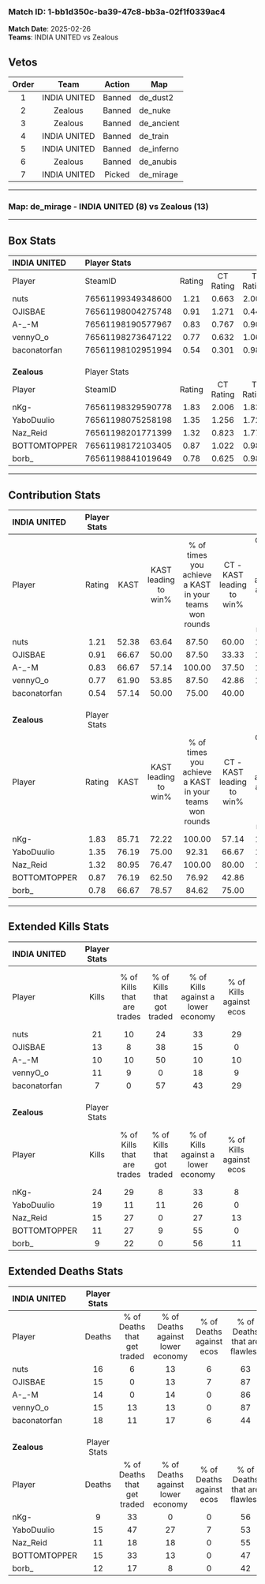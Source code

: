 ### Match ID: 1-bb1d350c-ba39-47c8-bb3a-02f1f0339ac4  
**Match Date**: 2025-02-26  
**Teams**: INDIA UNITED vs Zealous  

## Vetos  

| Order | Team | Action | Map |
| :---: | :--: | :----: | --- |
| 1 | INDIA UNITED | Banned | de_dust2 |
| 2 | Zealous | Banned | de_nuke |
| 3 | Zealous | Banned | de_ancient |
| 4 | INDIA UNITED | Banned | de_train |
| 5 | INDIA UNITED | Banned | de_inferno |
| 6 | Zealous | Banned | de_anubis |
| 7 | INDIA UNITED | Picked | de_mirage |

---  

### **Map**: de_mirage - INDIA UNITED (8) vs Zealous (13)  
---  

## Box Stats  

| **INDIA UNITED** | Player Stats      |        |           |          |       |       |       |         |        |      |     |
| :- | :- | :-: | :-: | :-: | :-: | :-: | :-: | :-: | :-: | :-: | :-: |
| Player           | SteamID           | Rating | CT Rating | T Rating | KAST  |  ADR  | Kills | Assists | Deaths | K/D  | HS% |
| nuts             | 76561199349348600 |  1.21  |   0.663   |  2.007   | 52.38 | 95.8  |  21   |    1    |   16   | 1.31 | 38  |
| OJISBAE          | 76561198004275748 |  0.91  |   1.271   |  0.441   | 66.67 | 61.1  |  13   |    3    |   15   | 0.87 | 46  |
| A-_-M            | 76561198190577967 |  0.83  |   0.767   |  0.907   | 66.67 | 60.7  |  10   |    6    |   14   | 0.71 | 70  |
| vennyO_o         | 76561198273647122 |  0.77  |   0.632   |  1.064   | 61.90 | 55.1  |  11   |    1    |   15   | 0.73 | 45  |
| baconatorfan     | 76561198102951994 |  0.54  |   0.301   |  0.986   | 57.14 | 64.6  |   7   |    5    |   18   | 0.39 | 42  |
|                  |                   |        |           |          |       |       |       |         |        |      |     |
|                  |                   |        |           |          |       |       |       |         |        |      |     |
|                  |                   |        |           |          |       |       |       |         |        |      |     |
| **Zealous**      | Player Stats      |        |           |          |       |       |       |         |        |      |     |
| Player           | SteamID           | Rating | CT Rating | T Rating | KAST  |  ADR  | Kills | Assists | Deaths | K/D  | HS% |
| nKg-             | 76561198329590778 |  1.83  |   2.006   |  1.837   | 85.71 | 116.3 |  24   |    3    |   9    | 2.67 | 58  |
| YaboDuulio       | 76561198075258198 |  1.35  |   1.256   |  1.724   | 76.19 | 94.8  |  19   |    5    |   15   | 1.27 | 63  |
| Naz_Reid         | 76561198201771399 |  1.32  |   0.823   |  1.776   | 80.95 | 90.1  |  15   |    8    |   11   | 1.36 | 66  |
| BOTTOMTOPPER     | 76561198172103405 |  0.87  |   1.022   |  0.981   | 76.19 | 52.1  |  11   |    3    |   15   | 0.73 | 63  |
| borb_            | 76561198841019649 |  0.78  |   0.625   |  0.981   | 66.67 | 45.2  |   9   |    4    |   12   | 0.75 | 55  |
---  

## Contribution Stats  

| **INDIA UNITED** | Player Stats |       |                      |                                                        |                           |                                                             |                          |                                                            |
| :- | :-: | :-: | :-: | :-: | :-: | :-: | :-: | :-: |
| Player           |    Rating    | KAST  | KAST leading to win% | % of times you achieve a KAST in your teams won rounds | CT - KAST leading to win% | CT - % of times you achieve a KAST in your teams won rounds | T - KAST leading to win% | T - % of times you achieve a KAST in your teams won rounds |
| nuts             |     1.21     | 52.38 |        63.64         |                         87.50                          |           60.00           |                           100.00                            |          66.67           |                           80.00                            |
| OJISBAE          |     0.91     | 66.67 |        50.00         |                         87.50                          |           33.33           |                           100.00                            |          80.00           |                           80.00                            |
| A-_-M            |     0.83     | 66.67 |        57.14         |                         100.00                         |           37.50           |                           100.00                            |          83.33           |                           100.00                           |
| vennyO_o         |     0.77     | 61.90 |        53.85         |                         87.50                          |           42.86           |                           100.00                            |          66.67           |                           80.00                            |
| baconatorfan     |     0.54     | 57.14 |        50.00         |                         75.00                          |           40.00           |                            66.67                            |          57.14           |                           80.00                            |
|                  |              |       |                      |                                                        |                           |                                                             |                          |                                                            |
|                  |              |       |                      |                                                        |                           |                                                             |                          |                                                            |
|                  |              |       |                      |                                                        |                           |                                                             |                          |                                                            |
| **Zealous**      | Player Stats |       |                      |                                                        |                           |                                                             |                          |                                                            |
| Player           |    Rating    | KAST  | KAST leading to win% | % of times you achieve a KAST in your teams won rounds | CT - KAST leading to win% | CT - % of times you achieve a KAST in your teams won rounds | T - KAST leading to win% | T - % of times you achieve a KAST in your teams won rounds |
| nKg-             |     1.83     | 85.71 |        72.22         |                         100.00                         |           57.14           |                           100.00                            |          81.82           |                           100.00                           |
| YaboDuulio       |     1.35     | 76.19 |        75.00         |                         92.31                          |           66.67           |                           100.00                            |          80.00           |                           88.89                            |
| Naz_Reid         |     1.32     | 80.95 |        76.47         |                         100.00                         |           80.00           |                           100.00                            |          75.00           |                           100.00                           |
| BOTTOMTOPPER     |     0.87     | 76.19 |        62.50         |                         76.92                          |           42.86           |                            75.00                            |          77.78           |                           77.78                            |
| borb_            |     0.78     | 66.67 |        78.57         |                         84.62                          |           75.00           |                            75.00                            |          80.00           |                           88.89                            |
---  

## Extended Kills Stats  

| **INDIA UNITED** | Player Stats |                            |                            |                                    |                         |                              |                                 |                                       |                    |           |
| :- | :-: | :-: | :-: | :-: | :-: | :-: | :-: | :-: | :-: | :-: |
| Player           |    Kills     | % of Kills that are trades | % of Kills that got traded | % of Kills against a lower economy | % of Kills against ecos | % of Kills that are flawless | % of Kills that are close duels | % of Kills that are assisted by flash | Pistol Round Kills | AWP Kills |
| nuts             |      21      |             10             |             24             |                 33                 |           29            |              62              |                5                |                   0                   |         2          |     0     |
| OJISBAE          |      13      |             8              |             38             |                 15                 |            0            |              46              |               15                |                   0                   |         1          |     5     |
| A-_-M            |      10      |             10             |             50             |                 10                 |           10            |              40              |               10                |                   0                   |         4          |     0     |
| vennyO_o         |      11      |             9              |             0              |                 18                 |            9            |              36              |                0                |                   0                   |         3          |     0     |
| baconatorfan     |      7       |             0              |             57             |                 43                 |           29            |              57              |                0                |                   0                   |         0          |     0     |
|                  |              |                            |                            |                                    |                         |                              |                                 |                                       |                    |           |
|                  |              |                            |                            |                                    |                         |                              |                                 |                                       |                    |           |
|                  |              |                            |                            |                                    |                         |                              |                                 |                                       |                    |           |
| **Zealous**      | Player Stats |                            |                            |                                    |                         |                              |                                 |                                       |                    |           |
| Player           |    Kills     | % of Kills that are trades | % of Kills that got traded | % of Kills against a lower economy | % of Kills against ecos | % of Kills that are flawless | % of Kills that are close duels | % of Kills that are assisted by flash | Pistol Round Kills | AWP Kills |
| nKg-             |      24      |             29             |             8              |                 33                 |            8            |              67              |               17                |                   0                   |         1          |     0     |
| YaboDuulio       |      19      |             11             |             11             |                 26                 |            0            |              68              |                5                |                   5                   |         3          |     0     |
| Naz_Reid         |      15      |             27             |             0              |                 27                 |           13            |              73              |                7                |                   0                   |         1          |     0     |
| BOTTOMTOPPER     |      11      |             27             |             9              |                 55                 |            0            |              82              |                0                |                   0                   |         1          |     0     |
| borb_            |      9       |             22             |             0              |                 56                 |           11            |              78              |               11                |                   0                   |         1          |     2     |
## Extended Deaths Stats  

| **INDIA UNITED** | Player Stats |                             |                                   |                          |                               |                            |                           |               |
| :- | :-: | :-: | :-: | :-: | :-: | :-: | :-: | :-: |
| Player           |    Deaths    | % of Deaths that get traded | % of Deaths against lower economy | % of Deaths against ecos | % of Deaths that are flawless | % of Deaths that are close | % of Deaths while blinded | Deaths to AWP |
| nuts             |      16      |              6              |                13                 |            6             |              63               |             0              |             0             |       1       |
| OJISBAE          |      15      |              0              |                13                 |            7             |              87               |             7              |             0             |       0       |
| A-_-M            |      14      |              0              |                14                 |            0             |              86               |             7              |             0             |       0       |
| vennyO_o         |      15      |             13              |                13                 |            0             |              87               |             0              |             7             |       0       |
| baconatorfan     |      18      |             11              |                17                 |            6             |              44               |             28             |             0             |       1       |
|                  |              |                             |                                   |                          |                               |                            |                           |               |
|                  |              |                             |                                   |                          |                               |                            |                           |               |
|                  |              |                             |                                   |                          |                               |                            |                           |               |
| **Zealous**      | Player Stats |                             |                                   |                          |                               |                            |                           |               |
| Player           |    Deaths    | % of Deaths that get traded | % of Deaths against lower economy | % of Deaths against ecos | % of Deaths that are flawless | % of Deaths that are close | % of Deaths while blinded | Deaths to AWP |
| nKg-             |      9       |             33              |                 0                 |            0             |              56               |             0              |             0             |       0       |
| YaboDuulio       |      15      |             47              |                27                 |            7             |              53               |             7              |             0             |       2       |
| Naz_Reid         |      11      |             18              |                18                 |            0             |              55               |             9              |             0             |       0       |
| BOTTOMTOPPER     |      15      |             33              |                13                 |            0             |              47               |             7              |             0             |       3       |
| borb_            |      12      |             17              |                 8                 |            0             |              42               |             8              |             0             |       0       |
